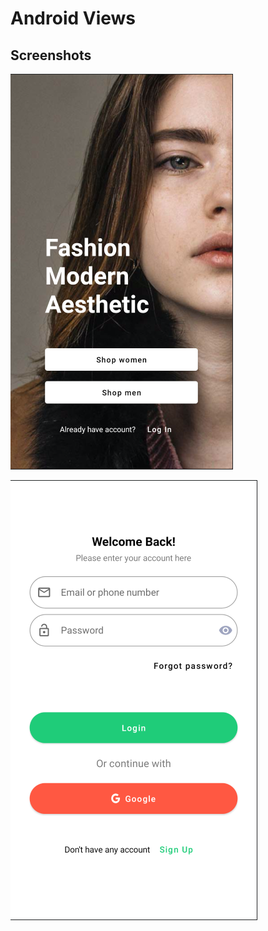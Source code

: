 # Android Views

## Screenshots

![on boarding](screenshots/ss_onboarding.png)

![login](screenshots/ss_login.png)
